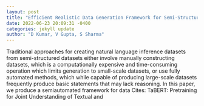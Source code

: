```yaml
--- 
layout: post 
title: "Efficient Realistic Data Generation Framework for Semi-Structured Tabular Inference" 
date: 2022-06-23 20:09:31 -0400 
categories: jekyll update 
author: "D Kumar, V Gupta, S Sharma" 
--- 
```

Traditional approaches for creating natural language inference datasets from semi-structured datasets either involve manually constructing datasets, which is a computationally expensive and time-consuming operation which limits generation to small-scale datasets, or use fully automated methods, which while capable of producing large-scale datasets frequently produce basic statements that may lack reasoning. In this paper, we produce a semiautomated framework for data Cites: TaBERT: Pretraining for Joint Understanding of Textual and